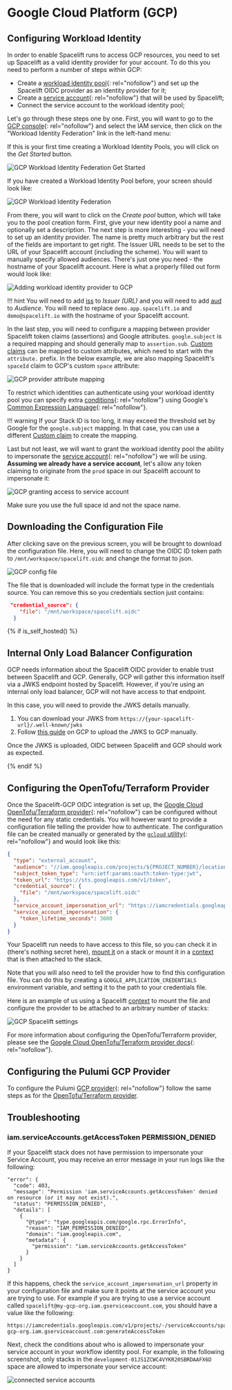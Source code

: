 # Google Cloud Platform (GCP)

## Configuring Workload Identity

In order to enable Spacelift runs to access GCP resources, you need to set up Spacelift as a valid identity provider for your account.
To do this you need to perform a number of steps within GCP:

- Create a [workload identity pool](https://cloud.google.com/iam/docs/configuring-workload-identity-federation#oidc){: rel="nofollow"} and set up the Spacelift OIDC provider as an identity provider for it;
- Create a [service account](https://cloud.google.com/iam/docs/service-accounts){: rel="nofollow"} that will be used by Spacelift;
- Connect the service account to the workload identity pool;

Let's go through these steps one by one. First, you will want to go to the [GCP console](https://console.cloud.google.com/){: rel="nofollow"} and select the IAM service, then click on the "Workload Identity Federation" link in the left-hand menu:

If this is your first time creating a Workload Identity Pools, you will click on the _Get Started_ button.

![GCP Workload Identity Federation Get Started](../../../assets/screenshots/oidc/gcp-workload-identity-federation-get-started.png)

If you have created a Workload Identity Pool before, your screen should look like:

![GCP Workload Identity Federation](../../../assets/screenshots/oidc/gcp-workload-identity-federation.png)

From there, you will want to click on the _Create pool_ button, which will take you to the pool creation form. First, give your new identity pool a name and optionally set a description. The next step is more interesting - you will need to set up an identity provider. The name is pretty much arbitrary but the rest of the fields are important to get right. The Issuer URL needs to be set to the URL of your Spacelift account (including the scheme). You will want to manually specify allowed audiences. There's just one you need - the hostname of your Spacelift account. Here is what a properly filled out form would look like:

![Adding workload identity provider to GCP](../../../assets/screenshots/oidc/gcp-add-provider.png)

!!! hint
    You will need to add [iss](README.md#standard-claims) to _Issuer (URL)_ and you will need to add [aud](README.md#standard-claims) to _Audience_.
    You will need to replace `demo.app.spacelift.io` and `demo@spacelift.io` with the hostname of your Spacelift account.

In the last step, you will need to configure a mapping between provider Spacelift token claims (assertions) and Google attributes. `google.subject` is a required mapping and should generally map to `assertion.sub`. [Custom claims](README.md#custom-claims) can be mapped to custom attributes, which need to start with the `attribute.` prefix. In the below example, we are also mapping Spacelift's `spaceId` claim to GCP's custom `space` attribute:

![GCP provider attribute mapping](../../../assets/screenshots/oidc/gcp-provider-attributes.png)

To restrict which identities can authenticate using your workload identity pool you can specify extra [conditions](https://cloud.google.com/iam/docs/workload-identity-federation#conditions){: rel="nofollow"} using Google's [Common Expression Language](https://github.com/google/cel-spec){: rel="nofollow"}.

!!! warning
    If your Stack ID is too long, it may exceed the threshold set by Google for the `google.subject` mapping. In that case, you can use a different [Custom claim](README.md#custom-claims) to create the mapping.

Last but not least, we will want to grant the workload identity pool the ability to impersonate the [service account](https://cloud.google.com/iam/docs/service-accounts){: rel="nofollow"} we will be using. **Assuming we already have a service account**, let's allow any token claiming to originate from the `prod` space in our Spacelift account to impersonate it:

![GCP granting access to service account](../../../assets/screenshots/oidc/gcp-grant-access.png)

Make sure you use the full space id and not the space name.

## Downloading the Configuration File

After clicking save on the previous screen, you will be brought to download the configuration file. Here, you will need to change the OIDC ID token path to `/mnt/workspace/spacelift.oidc` and change the format to json.

![GCP config file](../../../assets/screenshots/oidc/gcp-config-download.png)

The file that is downloaded will include the format type in the credentials source. You can remove this so you credentials section just contains:

```json
 "credential_source": {
    "file": "/mnt/workspace/spacelift.oidc"
  }
```

{% if is_self_hosted() %}

## Internal Only Load Balancer Configuration

GCP needs information about the Spacelift OIDC provider to enable trust between Spacelift and GCP.
Generally, GCP will gather this information itself via a JWKS endpoint hosted by Spacelift.
However, if you're using an internal only load balancer, GCP will not have access to that endpoint.

In this case, you will need to provide the JWKS details manually.

1. You can download your JWKS from `https://{your-spacelift-url}/.well-known/jwks`
2. Follow [this guide](https://cloud.google.com/iam/docs/workload-identity-federation-with-other-providers#manage-oidc-keys) on GCP to upload the JWKS to GCP manually.

Once the JWKS is uploaded, OIDC between Spacelift and GCP should work as expected.

{% endif %}

## Configuring the OpenTofu/Terraform Provider

Once the Spacelift-GCP OIDC integration is set up, the [Google Cloud OpenTofu/Terraform provider](https://search.opentofu.org/provider/hashicorp/google/latest){: rel="nofollow"} can be configured without the need for any static credentials. You will however want to provide a configuration file telling the provider how to authenticate. The configuration file can be created manually or generated by the [`gcloud` utility](https://cloud.google.com/sdk/gcloud/reference/iam/workload-identity-pools/create-cred-config){: rel="nofollow"} and would look like this:

```json
{
  "type": "external_account",
  "audience": "//iam.googleapis.com/projects/${PROJECT_NUMBER}/locations/global/workloadIdentityPools/${WORKER_POOL_ID}/providers/${IDENTITY_PROVIDER_ID}",
  "subject_token_type": "urn:ietf:params:oauth:token-type:jwt",
  "token_url": "https://sts.googleapis.com/v1/token",
  "credential_source": {
    "file": "/mnt/workspace/spacelift.oidc"
  },
  "service_account_impersonation_url": "https://iamcredentials.googleapis.com/v1/projects/-/serviceAccounts/${SERVICE_ACCOUNT_EMAIL}:generateAccessToken",
  "service_account_impersonation": {
    "token_lifetime_seconds": 3600
  }
}
```

Your Spacelift run needs to have access to this file, so you can check it in (there's nothing secret here), [mount it](../../../concepts/configuration/environment.md#mounted-files) on a stack or mount it in a [context](../../../concepts/configuration/context.md) that is then attached to the stack.

Note that you will also need to tell the provider how to find this configuration file. You can do this by creating a `GOOGLE_APPLICATION_CREDENTIALS` environment variable, and setting it to the path to your credentials file.

Here is an example of us using a Spacelift [context](../../../concepts/configuration/context.md) to mount the file and configure the provider to be attached to an arbitrary number of stacks:

![GCP Spacelift settings](../../../assets/screenshots/oidc/gcp-spacelift-settings.png)

For more information about configuring the OpenTofu/Terraform provider, please see the [Google Cloud OpenTofu/Terraform provider docs](https://search.opentofu.org/provider/hashicorp/google/latest/docs/guides/provider_reference#authentication-configuration){: rel="nofollow"}.

## Configuring the Pulumi GCP Provider

To configure the Pulumi [GCP provider](https://www.pulumi.com/registry/packages/gcp/api-docs/provider/){: rel="nofollow"} follow the same steps as for the [OpenTofu/Terraform provider](#configuring-the-opentofuterraform-provider).

## Troubleshooting

### iam.serviceAccounts.getAccessToken PERMISSION_DENIED

If your Spacelift stack does not have permission to impersonate your Service Account, you may receive an error message in your run logs like the following:

```shell
"error": {
  "code": 403,
  "message": "Permission 'iam.serviceAccounts.getAccessToken' denied on resource (or it may not exist).",
  "status": "PERMISSION_DENIED",
  "details": [
    {
      "@type": "type.googleapis.com/google.rpc.ErrorInfo",
      "reason": "IAM_PERMISSION_DENIED",
      "domain": "iam.googleapis.com",
      "metadata": {
        "permission": "iam.serviceAccounts.getAccessToken"
      }
    }
  ]
}
```

If this happens, check the `service_account_impersonation_url` property in your configuration file and make sure it points at the service account you are trying to use. For example if you are trying to use a service account called `spacelift@my-gcp-org.iam.gserviceaccount.com`, you should have a value like the following:

```text
https://iamcredentials.googleapis.com/v1/projects/-/serviceAccounts/spacelift@my-gcp-org.iam.gserviceaccount.com:generateAccessToken
```

Next, check the conditions about who is allowed to impersonate your service account in your workflow identity pool. For example, in the following screenshot, only stacks in the `development-01JS1ZCWC4VYKR20SBRDAAFX6D` space are allowed to impersonate your service account:

![connected service accounts](../../../assets/screenshots/oidc/gcp-connected-service-accounts.png)
